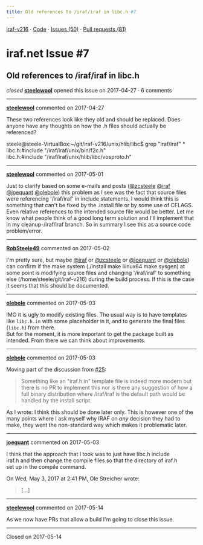 ```yaml
---
title: Old references to /iraf/iraf in libc.h #7
---
```


[iraf-v216](/iraf-v216) · [Code](https://github.com/iraf-community/iraf/tree/iraf-v216) · [Issues (50)](/iraf-v216/issues) · [Pull requests (81)](/iraf-v216/issues/pulls)

# iraf.net Issue #7
## Old references to /iraf/iraf in libc.h
*closed* **[steelewool](https://github.com/steelewool)** opened this issue on 2017-04-27 · 6 comments

- - - -

**[steelewool](https://github.com/steelewool)** commented on 2017-04-27

These two references look like they old and should be replaced. Does anyone have any thoughts on how the .h files should actually be referenced?  
  
steele@steele-VirtualBox:~/git/iraf-v216/unix/hlib/libc$ grep "iraf/iraf" *  
libc.h:#include "/iraf/iraf/unix/bin/f2c.h"  
libc.h:#include "/iraf/iraf/unix/hlib/libc/vosproto.h"
- - - -

**[steelewool](https://github.com/steelewool)** commented on 2017-05-01

Just to clarify based on some e-mails and posts ([@zcsteele](https://github.com/zcsteele) [@iraf](https://github.com/iraf) [@joequant](https://github.com/joequant) [@olebole](https://github.com/olebole)) this problem as I see was the fact that source files were referencing '/iraf/iraf' in include statements. I would think this is something that can't be fixed by the .install file or by some use of CFLAGS. Even relative references to the intended source file would be better. Let me know what people think of a good long term solution and I'll implement that in my cleanup-/iraf/iraf branch. So in summary I see this as a source code problem/error.
- - - -

**[RobSteele49](https://github.com/RobSteele49)** commented on 2017-05-02

I'm pretty sure, but maybe [@iraf](https://github.com/iraf) or [@zcsteele](https://github.com/zcsteele) or [@joequant](https://github.com/joequant) or [@olebole](https://github.com/olebole)) can confirm if the make system (./install make liinux64 make sysgen) at some point is modifying source files and changing '/iraf/iraf' to something else (/home/steele/git/iraf-v216) during the build process. If this is the case it seems that this should be documented.
- - - -

**[olebole](https://github.com/olebole)** commented on 2017-05-03

IMO it is ugly to modify existing files. The usual way is to have templates like `libc.h.in` with some placeholder in it, and to generate the final files (`libc.h`) from there.  
But for the moment, it is more important to get the package built as intended. From there we can think about improvements.
- - - -

**[olebole](https://github.com/olebole)** commented on 2017-05-03

Moving part of the discussion from [#25](https://iraf-community.github.io/iraf-v216/issues/25):  
  
>Something like an "iraf.h.in" template file is indeed more modern but there is no PR to implement this nor is there any suggestion of how a full binary distribution where /iraf/iraf is the default path would be handled by the install script.   
  
As I wrote: I think this should be done later only. This is however one of the many points where I ask myself why IRAF on _any_ decision they had to make, they went the non-standard way which makes it problematic later.
- - - -

**[joequant](https://github.com/joequant)** commented on 2017-05-03

I think that the approach that I took was to just have libc.h include  
iraf.h and then change the compile files so that the directory of iraf.h  
set up in the compile command.  
  
On Wed, May 3, 2017 at 2:41 PM, Ole Streicher wrote:  
  
> […]
- - - -

**[steelewool](https://github.com/steelewool)** commented on 2017-05-14

As we now have PRs that allow a build I'm going to close this issue.

- - - -

Closed on 2017-05-14

